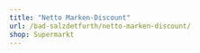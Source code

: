 ```yaml
---
title: "Netto Marken-Discount"
url: /bad-salzdetfurth/netto-marken-discount/
shop: Supermarkt
---
```


